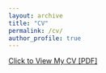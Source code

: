 ```yaml
---
layout: archive
title: "CV"
permalink: /cv/
author_profile: true
---
```


[Click to View My CV [PDF]](http://chenglujin.github.io/files/Resume.pdf)

<!-- <embed src="http://chenglujin.github.io/files/Resume.pdf" width="650" height="1800" type='application/pdf'> -->
